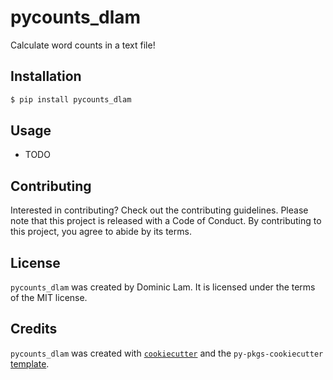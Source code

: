 # pycounts_dlam

Calculate word counts in a text file!

## Installation

```bash
$ pip install pycounts_dlam
```

## Usage

- TODO

## Contributing

Interested in contributing? Check out the contributing guidelines. Please note that this project is released with a Code of Conduct. By contributing to this project, you agree to abide by its terms.

## License

`pycounts_dlam` was created by Dominic Lam. It is licensed under the terms of the MIT license.

## Credits

`pycounts_dlam` was created with [`cookiecutter`](https://cookiecutter.readthedocs.io/en/latest/) and the `py-pkgs-cookiecutter` [template](https://github.com/py-pkgs/py-pkgs-cookiecutter).
